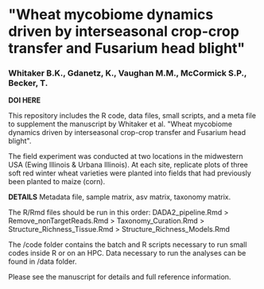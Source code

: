 # "Wheat mycobiome dynamics driven by interseasonal crop-crop transfer and Fusarium head blight"
### Whitaker B.K., Gdanetz, K., Vaughan M.M., McCormick S.P., Becker, T.

**DOI HERE**

This repository includes the R code, data files, small scripts, and a meta file to supplement the manuscript by Whitaker et al. "Wheat mycobiome dynamics driven by interseasonal crop-crop transfer and Fusarium head blight".

The field experiment was conducted at two locations in the midwestern USA (Ewing Illinois & Urbana Illinois). At each site, replicate plots of three soft red winter wheat varieties were planted into fields that had previously been planted to maize (corn).

**DETAILS** Metadata file, sample matrix, asv matrix, taxonomy matrix.

The R/Rmd files should be run in this order: DADA2_pipeline.Rmd > Remove_nonTargetReads.Rmd > Taxonomy_Curation.Rmd > Structure_Richness_Tissue.Rmd > Structure_Richness_Models.Rmd

The /code folder contains the batch and R scripts necessary to run small codes inside R or on an HPC. Data necessary to run the analyses can be found in /data folder.

Please see the manuscript for details and full reference information.
